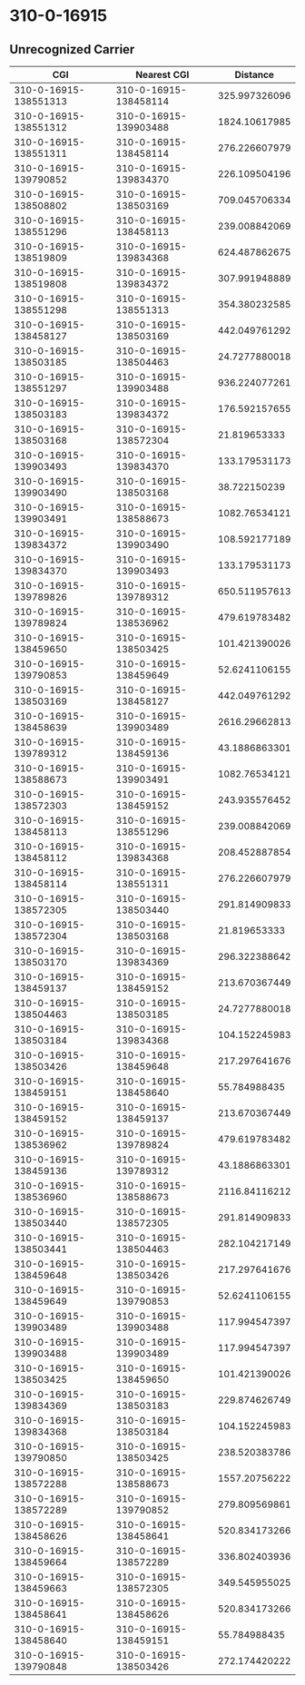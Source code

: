 # 310-0-16915
## Unrecognized Carrier


| CGI | Nearest CGI | Distance |
|-----|-------------|----------|
| 310-0-16915-138551313 | 310-0-16915-138458114 | 325.997326096 |
| 310-0-16915-138551312 | 310-0-16915-139903488 | 1824.10617985 |
| 310-0-16915-138551311 | 310-0-16915-138458114 | 276.226607979 |
| 310-0-16915-139790852 | 310-0-16915-139834370 | 226.109504196 |
| 310-0-16915-138508802 | 310-0-16915-138503169 | 709.045706334 |
| 310-0-16915-138551296 | 310-0-16915-138458113 | 239.008842069 |
| 310-0-16915-138519809 | 310-0-16915-139834368 | 624.487862675 |
| 310-0-16915-138519808 | 310-0-16915-139834372 | 307.991948889 |
| 310-0-16915-138551298 | 310-0-16915-138551313 | 354.380232585 |
| 310-0-16915-138458127 | 310-0-16915-138503169 | 442.049761292 |
| 310-0-16915-138503185 | 310-0-16915-138504463 | 24.7277880018 |
| 310-0-16915-138551297 | 310-0-16915-139903488 | 936.224077261 |
| 310-0-16915-138503183 | 310-0-16915-139834372 | 176.592157655 |
| 310-0-16915-138503168 | 310-0-16915-138572304 | 21.819653333 |
| 310-0-16915-139903493 | 310-0-16915-139834370 | 133.179531173 |
| 310-0-16915-139903490 | 310-0-16915-138503168 | 38.722150239 |
| 310-0-16915-139903491 | 310-0-16915-138588673 | 1082.76534121 |
| 310-0-16915-139834372 | 310-0-16915-139903490 | 108.592177189 |
| 310-0-16915-139834370 | 310-0-16915-139903493 | 133.179531173 |
| 310-0-16915-139789826 | 310-0-16915-139789312 | 650.511957613 |
| 310-0-16915-139789824 | 310-0-16915-138536962 | 479.619783482 |
| 310-0-16915-138459650 | 310-0-16915-138503425 | 101.421390026 |
| 310-0-16915-139790853 | 310-0-16915-138459649 | 52.6241106155 |
| 310-0-16915-138503169 | 310-0-16915-138458127 | 442.049761292 |
| 310-0-16915-138458639 | 310-0-16915-139903489 | 2616.29662813 |
| 310-0-16915-139789312 | 310-0-16915-138459136 | 43.1886863301 |
| 310-0-16915-138588673 | 310-0-16915-139903491 | 1082.76534121 |
| 310-0-16915-138572303 | 310-0-16915-138459152 | 243.935576452 |
| 310-0-16915-138458113 | 310-0-16915-138551296 | 239.008842069 |
| 310-0-16915-138458112 | 310-0-16915-139834368 | 208.452887854 |
| 310-0-16915-138458114 | 310-0-16915-138551311 | 276.226607979 |
| 310-0-16915-138572305 | 310-0-16915-138503440 | 291.814909833 |
| 310-0-16915-138572304 | 310-0-16915-138503168 | 21.819653333 |
| 310-0-16915-138503170 | 310-0-16915-139834369 | 296.322388642 |
| 310-0-16915-138459137 | 310-0-16915-138459152 | 213.670367449 |
| 310-0-16915-138504463 | 310-0-16915-138503185 | 24.7277880018 |
| 310-0-16915-138503184 | 310-0-16915-139834368 | 104.152245983 |
| 310-0-16915-138503426 | 310-0-16915-138459648 | 217.297641676 |
| 310-0-16915-138459151 | 310-0-16915-138458640 | 55.784988435 |
| 310-0-16915-138459152 | 310-0-16915-138459137 | 213.670367449 |
| 310-0-16915-138536962 | 310-0-16915-139789824 | 479.619783482 |
| 310-0-16915-138459136 | 310-0-16915-139789312 | 43.1886863301 |
| 310-0-16915-138536960 | 310-0-16915-138588673 | 2116.84116212 |
| 310-0-16915-138503440 | 310-0-16915-138572305 | 291.814909833 |
| 310-0-16915-138503441 | 310-0-16915-138504463 | 282.104217149 |
| 310-0-16915-138459648 | 310-0-16915-138503426 | 217.297641676 |
| 310-0-16915-138459649 | 310-0-16915-139790853 | 52.6241106155 |
| 310-0-16915-139903489 | 310-0-16915-139903488 | 117.994547397 |
| 310-0-16915-139903488 | 310-0-16915-139903489 | 117.994547397 |
| 310-0-16915-138503425 | 310-0-16915-138459650 | 101.421390026 |
| 310-0-16915-139834369 | 310-0-16915-138503183 | 229.874626749 |
| 310-0-16915-139834368 | 310-0-16915-138503184 | 104.152245983 |
| 310-0-16915-139790850 | 310-0-16915-138503425 | 238.520383786 |
| 310-0-16915-138572288 | 310-0-16915-138588673 | 1557.20756222 |
| 310-0-16915-138572289 | 310-0-16915-139790852 | 279.809569861 |
| 310-0-16915-138458626 | 310-0-16915-138458641 | 520.834173266 |
| 310-0-16915-138459664 | 310-0-16915-138572289 | 336.802403936 |
| 310-0-16915-138459663 | 310-0-16915-138572305 | 349.545955025 |
| 310-0-16915-138458641 | 310-0-16915-138458626 | 520.834173266 |
| 310-0-16915-138458640 | 310-0-16915-138459151 | 55.784988435 |
| 310-0-16915-139790848 | 310-0-16915-138503426 | 272.174420222 |
